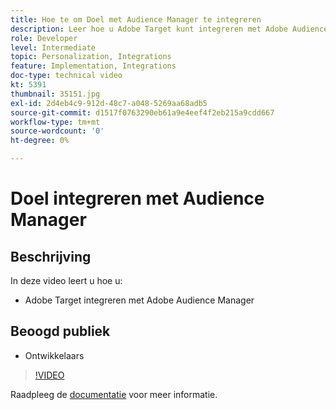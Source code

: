 ```yaml
---
title: Hoe te om Doel met Audience Manager te integreren
description: Leer hoe u Adobe Target kunt integreren met Adobe Audience Manager.
role: Developer
level: Intermediate
topic: Personalization, Integrations
feature: Implementation, Integrations
doc-type: technical video
kt: 5391
thumbnail: 35151.jpg
exl-id: 2d4eb4c9-912d-48c7-a048-5269aa68adb5
source-git-commit: d1517f0763290eb61a9e4eef4f2eb215a9cdd667
workflow-type: tm+mt
source-wordcount: '0'
ht-degree: 0%

---
```


# Doel integreren met Audience Manager

## Beschrijving

In deze video leert u hoe u:

* Adobe Target integreren met Adobe Audience Manager

## Beoogd publiek

* Ontwikkelaars

>[!VIDEO](https://video.tv.adobe.com/v/35151/?quality=12)

Raadpleeg de [documentatie](https://experienceleague.adobe.com/docs/audience-manager/user-guide/implementation-integration-guides/integration-other-solutions/aam-target-integration.html?lang=en) voor meer informatie.
